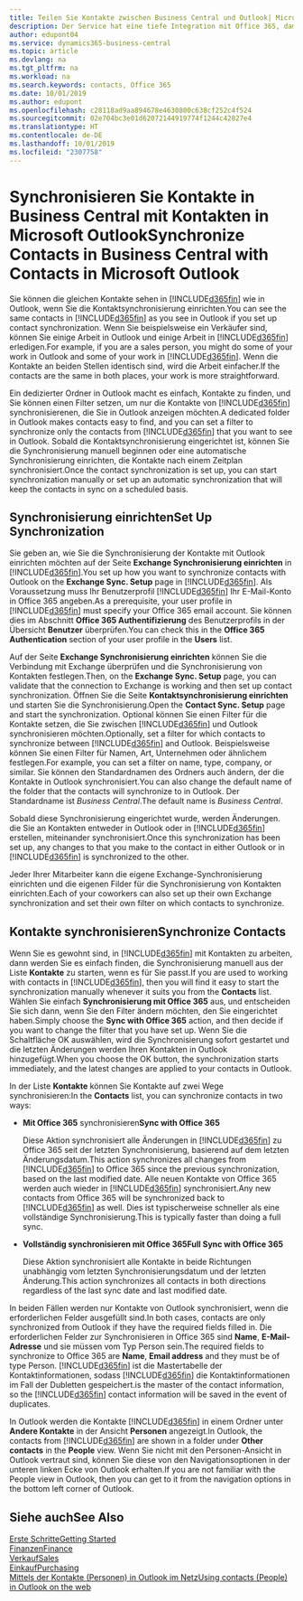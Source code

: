 ```yaml
---
title: Teilen Sie Kontakte zwischen Business Central und Outlook| Microsoft Doc
description: Der Service hat eine tiefe Integration mit Office 365, damit Sie Kontakten zwischen Outlook und Business Central freigeben können.
author: edupont04
ms.service: dynamics365-business-central
ms.topic: article
ms.devlang: na
ms.tgt_pltfrm: na
ms.workload: na
ms.search.keywords: contacts, Office 365
ms.date: 10/01/2019
ms.author: edupont
ms.openlocfilehash: c28118ad9aa894678e4630800c638cf252c4f524
ms.sourcegitcommit: 02e704bc3e01d62072144919774f1244c42827e4
ms.translationtype: HT
ms.contentlocale: de-DE
ms.lasthandoff: 10/01/2019
ms.locfileid: "2307758"
---
```

# <a name="synchronize-contacts-in-business-central-with-contacts-in-microsoft-outlook"></a><span data-ttu-id="84def-103">Synchronisieren Sie Kontakte in Business Central mit Kontakten in Microsoft Outlook</span><span class="sxs-lookup"><span data-stu-id="84def-103">Synchronize Contacts in Business Central with Contacts in Microsoft Outlook</span></span>
<span data-ttu-id="84def-104">Sie können die gleichen Kontakte sehen in [!INCLUDE[d365fin](includes/d365fin_md.md)] wie in Outlook, wenn Sie die Kontaktsynchronisierung einrichten.</span><span class="sxs-lookup"><span data-stu-id="84def-104">You can see the same contacts in [!INCLUDE[d365fin](includes/d365fin_md.md)] as you see in Outlook if you set up contact synchronization.</span></span> <span data-ttu-id="84def-105">Wenn Sie beispielsweise ein Verkäufer sind, können Sie einige Arbeit in Outlook und einige Arbeit in [!INCLUDE[d365fin](includes/d365fin_md.md)] erledigen.</span><span class="sxs-lookup"><span data-stu-id="84def-105">For example, if you are a sales person, you might do some of your work in Outlook and some of your work in [!INCLUDE[d365fin](includes/d365fin_md.md)].</span></span> <span data-ttu-id="84def-106">Wenn die Kontakte an beiden Stellen identisch sind, wird die Arbeit einfacher.</span><span class="sxs-lookup"><span data-stu-id="84def-106">If the contacts are the same in both places, your work is more straightforward.</span></span>  

<span data-ttu-id="84def-107">Ein dedizierter Ordner in Outlook macht es einfach, Kontakte zu finden, und Sie können einen Filter setzen, um nur die Kontakte von [!INCLUDE[d365fin](includes/d365fin_md.md)] synchronisierenen, die Sie in Outlook anzeigen möchten.</span><span class="sxs-lookup"><span data-stu-id="84def-107">A dedicated folder in Outlook makes contacts easy to find, and you can set a filter to synchronize only the contacts from [!INCLUDE[d365fin](includes/d365fin_md.md)] that you want to see in Outlook.</span></span> <span data-ttu-id="84def-108">Sobald die Kontaktsynchronisierung eingerichtet ist, können Sie die Synchronisierung manuell beginnen oder eine automatische Synchronisierung einrichten, die Kontakte nach einem Zeitplan synchronisiert.</span><span class="sxs-lookup"><span data-stu-id="84def-108">Once the contact synchronization is set up, you can start synchronization manually or set up an automatic synchronization that will keep the contacts in sync on a scheduled basis.</span></span>  

## <a name="set-up-synchronization"></a><span data-ttu-id="84def-109">Synchronisierung einrichten</span><span class="sxs-lookup"><span data-stu-id="84def-109">Set Up Synchronization</span></span>
<span data-ttu-id="84def-110">Sie geben an, wie Sie die Synchronisierung der Kontakte mit Outlook einrichten möchten auf der Seite **Exchange Synchronisierung einrichten** in [!INCLUDE[d365fin](includes/d365fin_md.md)].</span><span class="sxs-lookup"><span data-stu-id="84def-110">You set up how you want to synchronize contacts with Outlook on the **Exchange Sync. Setup** page in [!INCLUDE[d365fin](includes/d365fin_md.md)].</span></span> <span data-ttu-id="84def-111">Als Voraussetzung muss Ihr Benutzerprofil [!INCLUDE[d365fin](includes/d365fin_md.md)] Ihr E-Mail-Konto in Office 365 angeben.</span><span class="sxs-lookup"><span data-stu-id="84def-111">As a prerequisite, your user profile in [!INCLUDE[d365fin](includes/d365fin_md.md)] must specify your Office 365 email account.</span></span> <span data-ttu-id="84def-112">Sie können dies im Abschnitt **Office 365 Authentifizierung** des Benutzerprofils in der Übersicht **Benutzer** überprüfen.</span><span class="sxs-lookup"><span data-stu-id="84def-112">You can check this in the **Office 365 Authentication** section of your user profile in the **Users** list.</span></span>  

<span data-ttu-id="84def-113">Auf der Seite **Exchange Synchronisierung einrichten** können Sie die Verbindung mit Exchange überprüfen und die Synchronisierung von Kontakten festlegen.</span><span class="sxs-lookup"><span data-stu-id="84def-113">Then, on the **Exchange Sync. Setup** page, you can validate that the connection to Exchange is working and then set up contact synchronization.</span></span> <span data-ttu-id="84def-114">Öffnen Sie die Seite **Kontaktsynchronisierung einrichten** und starten Sie die Synchronisierung.</span><span class="sxs-lookup"><span data-stu-id="84def-114">Open the **Contact Sync. Setup** page and start the synchronization.</span></span> <span data-ttu-id="84def-115">Optional können Sie einen Filter für die Kontakte setzen, die Sie zwischen [!INCLUDE[d365fin](includes/d365fin_md.md)] und Outlook synchronisieren möchten.</span><span class="sxs-lookup"><span data-stu-id="84def-115">Optionally, set a filter for which contacts to synchronize between [!INCLUDE[d365fin](includes/d365fin_md.md)] and Outlook.</span></span> <span data-ttu-id="84def-116">Beispielsweise können Sie einen Filter für Namen, Art, Unternehmen oder ähnlichem festlegen.</span><span class="sxs-lookup"><span data-stu-id="84def-116">For example, you can set a filter on name, type, company, or similar.</span></span> <span data-ttu-id="84def-117">Sie können den Standardnamen des Ordners auch ändern, der die Kontakte in Outlook synchronisiert.</span><span class="sxs-lookup"><span data-stu-id="84def-117">You can also change the default name of the folder that the contacts will synchronize to in Outlook.</span></span> <span data-ttu-id="84def-118">Der Standardname ist *Business Central*.</span><span class="sxs-lookup"><span data-stu-id="84def-118">The default name is *Business Central*.</span></span>  

<span data-ttu-id="84def-119">Sobald diese Synchronisierung eingerichtet wurde, werden Änderungen. die Sie an Kontakten entweder in Outlook oder in [!INCLUDE[d365fin](includes/d365fin_md.md)] erstellen, miteinander synchronisiert.</span><span class="sxs-lookup"><span data-stu-id="84def-119">Once this synchronization has been set up, any changes to that you make to the contact in either Outlook or in [!INCLUDE[d365fin](includes/d365fin_md.md)] is synchronized to the other.</span></span>  

<span data-ttu-id="84def-120">Jeder Ihrer Mitarbeiter kann die eigene Exchange-Synchronisierung einrichten und die eigenen Filder für die Synchronisierung von Kontakten einrichten.</span><span class="sxs-lookup"><span data-stu-id="84def-120">Each of your coworkers can also set up their own Exchange synchronization and set their own filter on which contacts to synchronize.</span></span>  

## <a name="synchronize-contacts"></a><span data-ttu-id="84def-121">Kontakte synchronisieren</span><span class="sxs-lookup"><span data-stu-id="84def-121">Synchronize Contacts</span></span>
<span data-ttu-id="84def-122">Wenn Sie es gewohnt sind, in [!INCLUDE[d365fin](includes/d365fin_md.md)] mit Kontakten zu arbeiten, dann werden Sie es einfach finden, die Synchronisierung manuell aus der Liste **Kontakte** zu starten, wenn es für Sie passt.</span><span class="sxs-lookup"><span data-stu-id="84def-122">If you are used to working with contacts in [!INCLUDE[d365fin](includes/d365fin_md.md)], then you will find it easy to start the synchronization manually whenever it suits you from the **Contacts** list.</span></span> <span data-ttu-id="84def-123">Wählen Sie einfach **Synchronisierung mit Office 365** aus, und entscheiden Sie sich dann, wenn Sie den Filter ändern möchten, den Sie eingerichtet haben.</span><span class="sxs-lookup"><span data-stu-id="84def-123">Simply choose the **Sync with Office 365** action, and then decide if you want to change the filter that you have set up.</span></span> <span data-ttu-id="84def-124">Wenn Sie die Schaltfläche OK auswählen, wird die Synchronisierung sofort gestartet und die letzten Änderungen werden Ihren Kontakten in Outlook hinzugefügt.</span><span class="sxs-lookup"><span data-stu-id="84def-124">When you choose the OK button, the synchronization starts immediately, and the latest changes are applied to your contacts in Outlook.</span></span>  

<span data-ttu-id="84def-125">In der Liste **Kontakte** können Sie Kontakte auf zwei Wege synchronisieren:</span><span class="sxs-lookup"><span data-stu-id="84def-125">In the **Contacts** list, you can synchronize contacts in two ways:</span></span>

* <span data-ttu-id="84def-126">**Mit Office 365** synchronisieren</span><span class="sxs-lookup"><span data-stu-id="84def-126">**Sync with Office 365**</span></span>

  <span data-ttu-id="84def-127">Diese Aktion synchronisiert alle Änderungen in [!INCLUDE[d365fin](includes/d365fin_md.md)] zu Office 365 seit der letzten Synchronisierung, basierend auf dem letzten Änderungsdatum.</span><span class="sxs-lookup"><span data-stu-id="84def-127">This action synchronizes all changes from [!INCLUDE[d365fin](includes/d365fin_md.md)] to Office 365 since the previous synchronization, based on the last modified date.</span></span> <span data-ttu-id="84def-128">Alle neuen Kontakte von Office 365 werden auch wieder in [!INCLUDE[d365fin](includes/d365fin_md.md)] synchronisiert.</span><span class="sxs-lookup"><span data-stu-id="84def-128">Any new contacts from Office 365 will be synchronized back to [!INCLUDE[d365fin](includes/d365fin_md.md)] as well.</span></span> <span data-ttu-id="84def-129">Dies ist typischerweise schneller als eine vollständige Synchronisierung.</span><span class="sxs-lookup"><span data-stu-id="84def-129">This is typically faster than doing a full sync.</span></span>  

* <span data-ttu-id="84def-130">**Vollständig synchronisieren mit Office 365**</span><span class="sxs-lookup"><span data-stu-id="84def-130">**Full Sync with Office 365**</span></span>

  <span data-ttu-id="84def-131">Diese Aktion synchronisiert alle Kontakte in beide Richtungen unabhängig vom letzten Synchronisierungsdatum und der letzten Änderung.</span><span class="sxs-lookup"><span data-stu-id="84def-131">This action synchronizes all contacts in both directions regardless of the last sync date and last modified date.</span></span>  

<span data-ttu-id="84def-132">In beiden Fällen werden nur Kontakte von Outlook synchronisiert, wenn die erforderlichen Felder ausgefüllt sind.</span><span class="sxs-lookup"><span data-stu-id="84def-132">In both cases, contacts are only synchronized from Outlook if they have the required fields filled in.</span></span> <span data-ttu-id="84def-133">Die erforderlichen Felder zur Synchronisieren in Office 365 sind **Name**, **E-Mail-Adresse** und sie müssen vom Typ Person sein.</span><span class="sxs-lookup"><span data-stu-id="84def-133">The required fields to synchronize to Office 365 are **Name**, **Email address** and they must be of type Person.</span></span> [!INCLUDE[d365fin](includes/d365fin_md.md)] <span data-ttu-id="84def-134">ist die Mastertabelle der Kontaktinformationen, sodass [!INCLUDE[d365fin](includes/d365fin_md.md)] die Kontaktinformationen im Fall der Dubletten gespeichert.</span><span class="sxs-lookup"><span data-stu-id="84def-134">is the master of the contact information, so the [!INCLUDE[d365fin](includes/d365fin_md.md)] contact information will be saved in the event of duplicates.</span></span>  

<span data-ttu-id="84def-135">In Outlook werden die Kontakte [!INCLUDE[d365fin](includes/d365fin_md.md)] in einem Ordner unter **Andere Kontakte** in der Ansicht **Personen** angezeigt.</span><span class="sxs-lookup"><span data-stu-id="84def-135">In Outlook, the contacts from [!INCLUDE[d365fin](includes/d365fin_md.md)] are shown in a folder under **Other contacts** in the **People**  view.</span></span> <span data-ttu-id="84def-136">Wenn Sie nicht mit den Personen-Ansicht in Outlook vertraut sind, können Sie diese von den Navigationsoptionen in der unteren linken Ecke von Outlook erhalten.</span><span class="sxs-lookup"><span data-stu-id="84def-136">If you are not familiar with the People view in Outlook, then you can get to it from the navigation options in the bottom left corner of Outlook.</span></span>  

## <a name="see-also"></a><span data-ttu-id="84def-137">Siehe auch</span><span class="sxs-lookup"><span data-stu-id="84def-137">See Also</span></span>
[<span data-ttu-id="84def-138">Erste Schritte</span><span class="sxs-lookup"><span data-stu-id="84def-138">Getting Started</span></span>](product-get-started.md)  
[<span data-ttu-id="84def-139">Finanzen</span><span class="sxs-lookup"><span data-stu-id="84def-139">Finance</span></span>](finance.md)  
[<span data-ttu-id="84def-140">Verkauf</span><span class="sxs-lookup"><span data-stu-id="84def-140">Sales</span></span>](sales-manage-sales.md)  
[<span data-ttu-id="84def-141">Einkauf</span><span class="sxs-lookup"><span data-stu-id="84def-141">Purchasing</span></span>](purchasing-manage-purchasing.md)  
[<span data-ttu-id="84def-142">Mittels der Kontakte (Personen) in Outlook im Netz</span><span class="sxs-lookup"><span data-stu-id="84def-142">Using contacts (People) in Outlook on the web</span></span>](https://support.office.com/en-us/article/Using-contacts-People-in-Outlook-on-the-web-1e3438c7-26b2-420c-87de-3cea9d31b5cb?appver=OWB150)  
